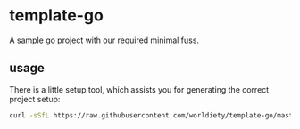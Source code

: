 # template-go
A sample go project with our required minimal fuss.

## usage

There is a little setup tool, which assists you for generating the correct project setup:

```bash
curl -sSfL https://raw.githubusercontent.com/worldiety/template-go/master/install.go -o $TMPDIR/template-go.go && go run $TMPDIR/template-go.go
```

